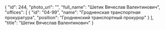 {
    "id": 244,
    "photo_url": "",
    "full_name": "Шетик Вячеслав Валентинович",
    "offices": [
        {
            "id": "04-99",
            "name": "Гродненская транспортная прокуратура",
            "position": "Гродненский транспортный прокурор"
        }
    ],
    "title": "Шетик Вячеслав Валентинович"
}